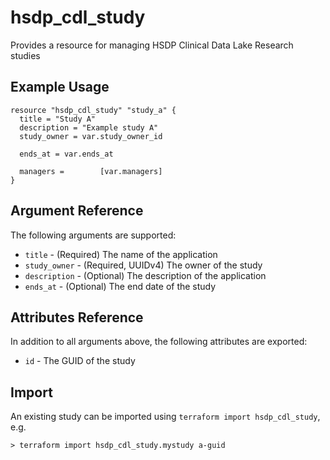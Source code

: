 # hsdp_cdl_study

Provides a resource for managing HSDP Clinical Data Lake Research studies

## Example Usage

```hcl
resource "hsdp_cdl_study" "study_a" {
  title = "Study A"
  description = "Example study A"
  study_owner = var.study_owner_id
          
  ends_at = var.ends_at
  
  managers =        [var.managers]
} 
```

## Argument Reference

The following arguments are supported:

* `title` - (Required) The name of the application
* `study_owner` - (Required, UUIDv4) The owner of the study
* `description` - (Optional) The description of the application
* `ends_at` - (Optional) The end date of the study

## Attributes Reference

In addition to all arguments above, the following attributes are exported:

* `id` - The GUID of the study

## Import

An existing study can be imported using `terraform import hsdp_cdl_study`, e.g.

```shell
> terraform import hsdp_cdl_study.mystudy a-guid
```

